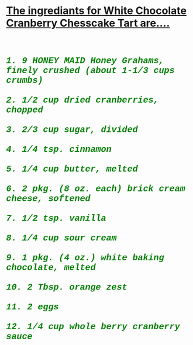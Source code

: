<h1><u><b>The ingrediants for White Chocolate Cranberry Chesscake Tart are....</b></u></h1>
<b><font size="5.5" face= "courier new" color = "green"><i>
<br> </br>
1. 9 HONEY MAID Honey Grahams, finely crushed (about 1-1/3 cups crumbs)
<br> </br>
2. 1/2 cup dried cranberries, chopped
<br> </br>
3. 2/3 cup sugar, divided
<br> </br>
4. 1/4 tsp. cinnamon
<br> </br>
5. 1/4 cup butter, melted
<br> </br>
6. 2 pkg. (8 oz. each) brick cream cheese, softened
<br> </br>
7. 1/2 tsp. vanilla
<br> </br>
8. 1/4 cup sour cream
<br> </br>
9. 1 pkg. (4 oz.) white baking chocolate, melted
<br> </br>
10. 2 Tbsp. orange zest
<br> </br>
11. 2 eggs
<br> </br>
12. 1/4 cup whole berry cranberry sauce
</i></font></b>
<br> </br>
<br> </br>
<br> </br>
